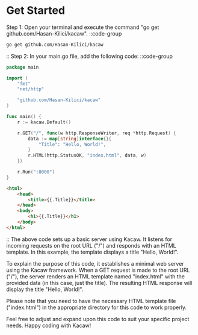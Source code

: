 # Get Started
Step 1: Open your terminal and execute the command "go get github.com/Hasan-Kilici/kacaw".
::code-group
  ```bash [Terminal]
  go get github.com/Hasan-Kilici/kacaw
  ```
::
Step 2: In your main.go file, add the following code:
::code-group
```go [main.go]
package main

import (
	"fmt"
	"net/http"

	"github.com/Hasan-Kilici/kacaw"
)

func main() {
	r := kacaw.Default()

	r.GET("/", func(w http.ResponseWriter, req *http.Request) {
		data := map[string]interface{}{
			"Title": "Hello, World!",
		}
		r.HTML(http.StatusOK, "index.html", data, w)
	})

	r.Run(":8000")
}
```
```html [index.html]
<html>
    <head>
        <title>{{.Title}}</title>
    </head>
    <body>
        <h1>{{.Title}}</h1>
    </body>
</html>
```
::
The above code sets up a basic server using Kacaw. It listens for incoming requests on the root URL ("/") and responds with an HTML template. In this example, the template displays a title "Hello, World!".

To explain the purpose of this code, it establishes a minimal web server using the Kacaw framework. When a GET request is made to the root URL ("/"), the server renders an HTML template named "index.html" with the provided data (in this case, just the title). The resulting HTML response will display the title "Hello, World!".

Please note that you need to have the necessary HTML template file ("index.html") in the appropriate directory for this code to work properly.

Feel free to adjust and expand upon this code to suit your specific project needs. Happy coding with Kacaw!
